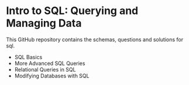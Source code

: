 # Intro to SQL: Querying and Managing Data
This GitHub repository contains the schemas, questions and solutions for sql. 
- SQL Basics
- More Advanced SQL Queries
- Relational Queries in SQL
- Modifying Databases with SQL
